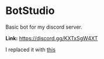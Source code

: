 # BotStudio
Basic bot for my discord server.

**Link:** https://discord.gg/KXTxSgW4XT

I replaced it with [this](https://github.com/TonimatasDEV/BotStudio)
